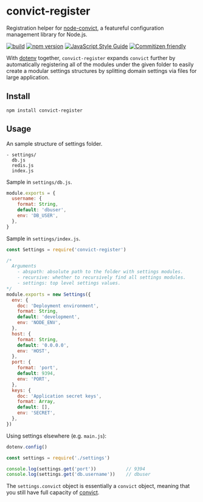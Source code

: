 # convict-register

Registration helper for [node-convict](https://github.com/mozilla/node-convict), a featureful configuration management library for Node.js.

[![build](https://travis-ci.org/jimzhan/convict-register.svg?branch=master)](https://travis-ci.org/jimzhan/convict-register)
[![npm version](https://badge.fury.io/js/convict-register.svg)](https://www.npmjs.com/package/convict-register)
[![JavaScript Style Guide](https://camo.githubusercontent.com/387caee7992b38dcac6cb23f87abf0ba139d7101/68747470733a2f2f696d672e736869656c64732e696f2f62616467652f636f64652532307374796c652d616972626e622d626c75652e737667)](https://github.com/airbnb/javascript)
[![Commitizen friendly](https://img.shields.io/badge/commitizen-friendly-brightgreen.svg)](http://commitizen.github.io/cz-cli/)

With [dotenv](https://github.com/motdotla/dotenv) together, `convict-register` expands `convict` further by automatically registering all of the modules under the given folder to easily create a modular settings structures by splitting domain settings via files for large application.


## Install

```shell
npm install convict-register
```

## Usage

An sample structure of settings folder.

```
- settings/
  db.js
  redis.js
  index.js
```

Sample in `settings/db.js`.

```javascript
module.exports = {
  username: {
    format: String,
    default: 'dbuser',
    env: 'DB_USER',
  },
}
```

Sample in `settings/index.js`.

```javascript
const Settings = require('convict-register')

/*
  Arguments
    - abspath: absolute path to the folder with settings modules.
    - recursive: whether to recursively find all settings modules.
    - settings: top level settings values.
*/
module.exports = new Settings({
  env: {
    doc: 'Deployment environment',
    format: String,
    default: 'development',
    env: 'NODE_ENV',
  },
  host: {
    format: String,
    default: '0.0.0.0',
    env: 'HOST',
  },
  port: {
    format: 'port',
    default: 9394,
    env: 'PORT',
  },
  keys: {
    doc: 'Application secret keys',
    format: Array,
    default: [],
    env: 'SECRET',
  },
})
```

Using settings elsewhere (e.g. `main.js`):

```javascript
dotenv.config()

const settings = require('./settings')

console.log(settings.get('port'))           // 9394
console.log(settings.get('db.username'))    // dbuser

```

The `settings.convict` object is essentially a `convict` object, meaning that you still have full capacity of [convict](https://github.com/mozilla/node-convict).
